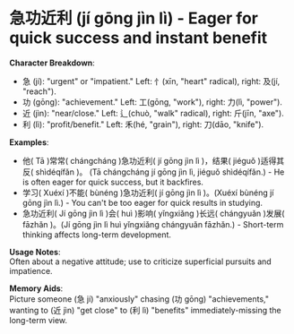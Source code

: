 # **急功近利 (jí gōng jìn lì) - Eager for quick success and instant benefit**

**Character Breakdown**:  
- 急 (jí): "urgent" or "impatient." Left: 忄(xīn, "heart" radical), right: 及(jí, "reach").  
- 功 (gōng): "achievement." Left: 工(gōng, "work"), right: 力(lì, "power").  
- 近 (jìn): "near/close." Left: 辶(chuò, "walk" radical), right: 斤(jīn, "axe").  
- 利 (lì): "profit/benefit." Left: 禾(hé, "grain"), right: 刀(dāo, "knife").

**Examples**:  
- 他( Tā )常常( chángcháng )急功近利( jí gōng jìn lì )，结果( jiéguǒ )适得其反( shìdéqífǎn )。 (Tā chángcháng jí gōng jìn lì, jiéguǒ shìdéqífǎn.) - He is often eager for quick success, but it backfires.  
- 学习( Xuéxí )不能( bùnéng )急功近利( jí gōng jìn lì )。(Xuéxí bùnéng jí gōng jìn lì.) - You can't be too eager for quick results in studying.  
- 急功近利( Jí gōng jìn lì )会( huì )影响( yǐngxiǎng )长远( chángyuǎn )发展( fāzhǎn )。(Jí gōng jìn lì huì yǐngxiǎng chángyuǎn fāzhǎn.) - Short-term thinking affects long-term development.

**Usage Notes**:  
Often about a negative attitude; use to criticize superficial pursuits and impatience.

**Memory Aids**:  
Picture someone (急 jí) "anxiously" chasing (功 gōng) "achievements," wanting to (近 jìn) "get close" to (利 lì) "benefits" immediately-missing the long-term view.